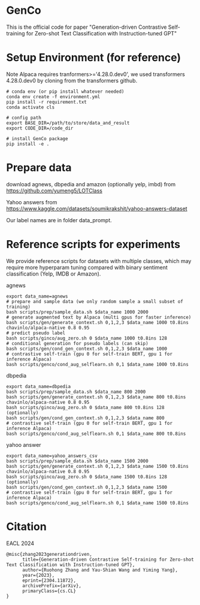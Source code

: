 # GenCo

This is the official code for paper "Generation-driven Contrastive Self-training for Zero-shot Text Classification with Instruction-tuned GPT"

# Setup Environment (for reference)
Note Alpaca requires tranformers>='4.28.0.dev0', we used transformers 4.28.0.dev0 by cloning from the transformers github. 

```
# conda env (or pip install whatever needed)
conda env create -f environment.yml
pip install -r requirement.txt
conda activate cls

# config path
export BASE_DIR=/path/to/store/data_and_result
export CODE_DIR=/code_dir

# install GenCo package
pip install -e .
```


# Prepare data
download agnews, dbpedia and amazon (optionally yelp, imbd) from https://github.com/yumeng5/LOTClass

Yahoo answers from https://www.kaggle.com/datasets/soumikrakshit/yahoo-answers-dataset

Our label names are in folder data_prompt.


# Reference scripts for experiments
We provide reference scripts for datasets with multiple classes, which may require more hyperparam tuning compared with binary sentiment classification (Yelp, IMDB or Amazon).

agnews
```
export data_name=agnews
# prepare and sample data (we only random sample a small subset of training)
bash scripts/prep/sample_data.sh $data_name 1000 2000
# generate augmented text by Alpaca (multi gpus for faster inference)
bash scripts/gen/generate_context.sh 0,1,2,3 $data_name 1000 t0.8ins chavinlo/alpaca-native 0.8 0.95
# predict pseudo label
bash scripts/ginco/aug_zero.sh 0 $data_name 1000 t0.8ins 128
# conditional generation for pseudo labels (can skip)
bash scripts/gen/cond_gen_context.sh 0,1,2,3 $data_name 1000
# contrastive self-train (gpu 0 for self-train BERT, gpu 1 for inference Alpaca)
bash scripts/genco/cond_aug_selflearn.sh 0,1 $data_name 1000 t0.8ins
```

dbpedia
```
export data_name=dbpedia
bash scripts/prep/sample_data.sh $data_name 800 2000
bash scripts/gen/generate_context.sh 0,1,2,3 $data_name 800 t0.8ins chavinlo/alpaca-native 0.8 0.95
bash scripts/ginco/aug_zero.sh 0 $data_name 800 t0.8ins 128
(optionally)
bash scripts/gen/cond_gen_context.sh 0,1,2,3 $data_name 800
# contrastive self-train (gpu 0 for self-train BERT, gpu 1 for inference Alpaca)
bash scripts/genco/cond_aug_selflearn.sh 0,1 $data_name 800 t0.8ins
```

yahoo answer
```
export data_name=yahoo_answers_csv
bash scripts/prep/sample_data.sh $data_name 1500 2000
bash scripts/gen/generate_context.sh 0,1,2,3 $data_name 1500 t0.8ins chavinlo/alpaca-native 0.8 0.95
bash scripts/ginco/aug_zero.sh 0 $data_name 1500 t0.8ins 128
(optionally)
bash scripts/gen/cond_gen_context.sh 0,1,2,3 $data_name 1500
# contrastive self-train (gpu 0 for self-train BERT, gpu 1 for inference Alpaca)
bash scripts/genco/cond_aug_selflearn.sh 0,1 $data_name 1500 t0.8ins
```

# Citation
EACL 2024
```
@misc{zhang2023generationdriven,
      title={Generation-driven Contrastive Self-training for Zero-shot Text Classification with Instruction-tuned GPT}, 
      author={Ruohong Zhang and Yau-Shian Wang and Yiming Yang},
      year={2023},
      eprint={2304.11872},
      archivePrefix={arXiv},
      primaryClass={cs.CL}
}
```
